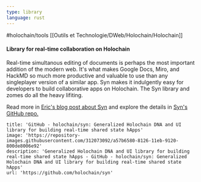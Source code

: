 ```yaml
---
type: library
language: rust
---
```


#holochain/tools 
[[Outils et Technologie/DWeb/Holochain/Holochain]]

#### Library for real-time collaboration on Holochain

Real-time simultanous editing of documents is perhaps the most important addition of the modern web. It's what makes Google Docs, Miro, and HackMD so much more productive and valuable to use than any singleplayer version of a similar app. Syn makes it indulgently easy for developers to build collaborative apps on Holochain. The Syn library and zomes do all the heavy lifiting.

Read more in [Eric's blog post about Syn](https://blog.holochain.org/decentralized-next-level-collaboration-apps-with-syn/) and explore the details in [Syn's GitHub repo.](https://github.com/holochain/syn)

```embed
title: 'GitHub - holochain/syn: Generalized Holochain DNA and UI library for building real-time shared state hApps'
image: 'https://repository-images.githubusercontent.com/312073092/a57b6580-8126-11eb-9120-800de8006e92'
description: 'Generalized Holochain DNA and UI library for building real-time shared state hApps - GitHub - holochain/syn: Generalized Holochain DNA and UI library for building real-time shared state hApps'
url: 'https://github.com/holochain/syn'
```

